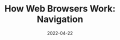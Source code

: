 ---
date: 2022-04-22
permalink: false
publisher: thepracticaldev
tags:
  - user-agents
  - http
target_url: https://dev.to/arikaturika/how-web-browsers-work-part-1-with-illustrations-1nid
title: "How Web Browsers Work: Navigation"
---